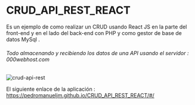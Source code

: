 # CRUD_API_REST_REACT

Es un ejemplo de como realizar un CRUD usando React JS en la parte del front-end y en el lado del back-end con PHP y como gestor de base de datos MySql .
###### Todo almacenando y recibiendo los datos de una API usando el servidor : 000webhost.com
![crud-api-rest](https://user-images.githubusercontent.com/71619972/107104751-0397ee80-67f1-11eb-823c-c46975ace11c.PNG)

El siguiente enlace de la aplicación : https://pedromanueljm.github.io/CRUD_API_REST_REACT/#/
